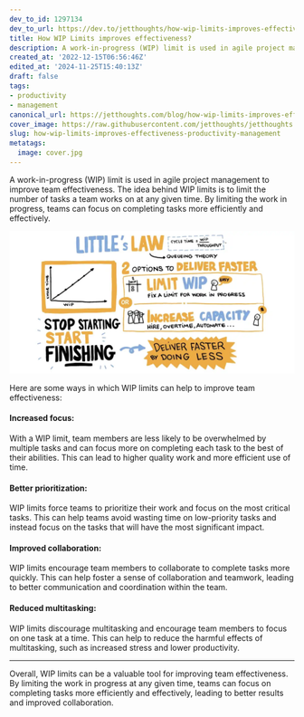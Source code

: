 ```yaml
---
dev_to_id: 1297134
dev_to_url: https://dev.to/jetthoughts/how-wip-limits-improves-effectiveness-30i3
title: How WIP Limits improves effectiveness?
description: A work-in-progress (WIP) limit is used in agile project management to improve team effectiveness. The...
created_at: '2022-12-15T06:56:46Z'
edited_at: '2024-11-25T15:40:13Z'
draft: false
tags:
- productivity
- management
canonical_url: https://jetthoughts.com/blog/how-wip-limits-improves-effectiveness-productivity-management/
cover_image: https://raw.githubusercontent.com/jetthoughts/jetthoughts.github.io/master/content/blog/how-wip-limits-improves-effectiveness-productivity-management/cover.jpg
slug: how-wip-limits-improves-effectiveness-productivity-management
metatags:
  image: cover.jpg
---
```

A work-in-progress (WIP) limit is used in agile project management to improve team effectiveness. The idea behind WIP limits is to limit the number of tasks a team works on at any given time. By limiting the work in progress, teams can focus on completing tasks more efficiently and effectively.

![Little’s Law](file_0.webp)

Here are some ways in which WIP limits can help to improve team effectiveness:

#### Increased focus:

With a WIP limit, team members are less likely to be overwhelmed by multiple tasks and can focus more on completing each task to the best of their abilities. This can lead to higher quality work and more efficient use of time.

#### Better prioritization:

WIP limits force teams to prioritize their work and focus on the most critical tasks. This can help teams avoid wasting time on low-priority tasks and instead focus on the tasks that will have the most significant impact.

#### Improved collaboration:

WIP limits encourage team members to collaborate to complete tasks more quickly. This can help foster a sense of collaboration and teamwork, leading to better communication and coordination within the team.

#### Reduced multitasking:

WIP limits discourage multitasking and encourage team members to focus on one task at a time. This can help to reduce the harmful effects of multitasking, such as increased stress and lower productivity.

---

Overall, WIP limits can be a valuable tool for improving team effectiveness. By limiting the work in progress at any given time, teams can focus on completing tasks more efficiently and effectively, leading to better results and improved collaboration.